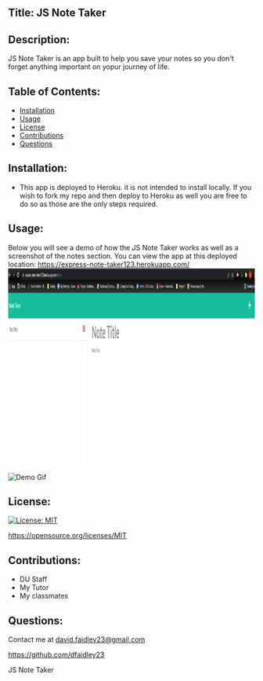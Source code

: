 ## Title: JS Note Taker
## Description: 
JS Note Taker is an app built to help you save your notes so you don't forget anything important on yopur journey of life.
## Table of Contents: 

- [Installation](#installation)
- [Usage](#usage)
- [License](#license)
- [Contributions](#contributions)
- [Questions](#questions)

## Installation: 
- This app is deployed to Heroku. it is not intended to install locally. If you wish to fork my repo and then deploy to Heroku as well you are free to do so as those are the only steps required.

## Usage:
Below you will see a demo of how the JS Note Taker works as well as a screenshot of the notes section.
You can view the app at this deployed location: https://express-note-taker123.herokuapp.com/
<img src="./img/snip.png" width="800" height="400" />

![Demo Gif](./img/demo.gif)
## License: 
[![License: MIT](https://img.shields.io/badge/License-MIT-yellow.svg)](https://opensource.org/licenses/MIT)

https://opensource.org/licenses/MIT
## Contributions: 
- DU Staff
- My Tutor
- My classmates

## Questions: 
Contact me at david.faidley23@gmail.com

https://github.com/dfaidley23

JS Note Taker